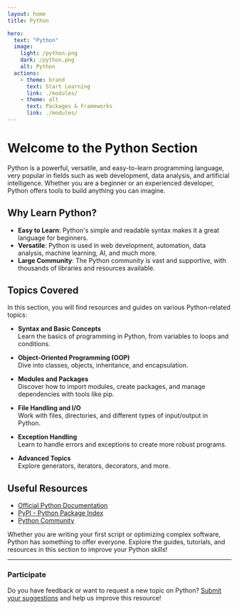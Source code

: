 ```yaml
---
layout: home
title: Python

hero:
  text: "Python"
  image:
    light: /python.png
    dark: /python.png
    alt: Python
  actions:
    - theme: brand
      text: Start Learning
      link: ./modules/
    - theme: alt
      text: Packages & Frameworks
      link: ./modules/
---
```


# Welcome to the Python Section

Python is a powerful, versatile, and easy-to-learn programming language, very popular in fields such as web development, data analysis, and artificial intelligence. Whether you are a beginner or an experienced developer, Python offers tools to build anything you can imagine.

## Why Learn Python?

- **Easy to Learn**: Python's simple and readable syntax makes it a great language for beginners.
- **Versatile**: Python is used in web development, automation, data analysis, machine learning, AI, and much more.
- **Large Community**: The Python community is vast and supportive, with thousands of libraries and resources available.

## Topics Covered

In this section, you will find resources and guides on various Python-related topics:

- **Syntax and Basic Concepts**  
  Learn the basics of programming in Python, from variables to loops and conditions.

- **Object-Oriented Programming (OOP)**  
  Dive into classes, objects, inheritance, and encapsulation.

- **Modules and Packages**  
  Discover how to import modules, create packages, and manage dependencies with tools like pip.

- **File Handling and I/O**  
  Work with files, directories, and different types of input/output in Python.

- **Exception Handling**  
  Learn to handle errors and exceptions to create more robust programs.

- **Advanced Topics**  
  Explore generators, iterators, decorators, and more.

## Useful Resources

- [Official Python Documentation](https://docs.python.org/)
- [PyPI - Python Package Index](https://pypi.org/)
- [Python Community](https://www.python.org/community/)

Whether you are writing your first script or optimizing complex software, Python has something to offer everyone. Explore the guides, tutorials, and resources in this section to improve your Python skills!

---

### Participate

Do you have feedback or want to request a new topic on Python? [Submit your suggestions](#) and help us improve this resource!
